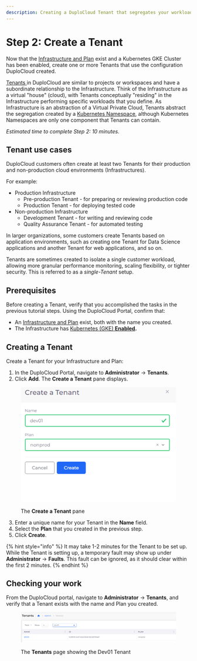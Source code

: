 ```yaml
---
description: Creating a DuploCloud Tenant that segregates your workloads
---
```


# Step 2: Create a Tenant

Now that the [Infrastructure and Plan](step-1-infrastructure.md) exist and a Kubernetes GKE Cluster has been enabled, create one or more Tenants that use the configuration DuploCloud created.

[Tenants ](../../welcome-to-duplocloud/application-focussed-interface/duplocloud-common-components/tenant.md)in DuploCloud are similar to projects or workspaces and have a subordinate relationship to the Infrastructure. Think of the Infrastructure as a virtual "house" (cloud), with Tenants conceptually "residing" in the Infrastructure performing specific workloads that you define. As Infrastructure is an abstraction of a Virtual Private Cloud, Tenants abstract the segregation created by a [Kubernetes Namespace](https://kubernetes.io/docs/concepts/overview/working-with-objects/namespaces/), although Kubernetes Namespaces are only one component that Tenants can contain.

_Estimated time to complete Step 2: 10 minutes._

## Tenant use cases

DuploCloud customers often create at least two Tenants for their production and non-production cloud environments (Infrastructures).&#x20;

For example:

* Production Infrastructure &#x20;
  * Pre-production Tenant - for preparing or reviewing production code
  * Production Tenant - for deploying tested code&#x20;
* Non-production Infrastructure
  * Development Tenant - for writing and reviewing code
  * Quality Assurance Tenant - for automated testing

In larger organizations, some customers create Tenants based on application environments, such as creating one Tenant for Data Science applications and another Tenant for web applications, and so on.&#x20;

Tenants are sometimes created to isolate a single customer workload, allowing more granular performance monitoring, scaling flexibility, or tighter security. This is referred to as a _single-Tenant_ setup.

## Prerequisites

Before creating a Tenant, verify that you accomplished the tasks in the previous tutorial steps.  Using the DuploCloud Portal, confirm that:

* An [Infrastructure and Plan](step-1-infrastructure.md) exist, both with the name you created.
* The Infrastructure has [Kubernetes (GKE) **Enabled**](step-1-infrastructure.md)**.**

## Creating a Tenant&#x20;

Create a Tenant for your Infrastructure and Plan:

1. In the DuploCloud Portal, navigate to **Administrator** -> **Tenants**.
2. Click **Add**. The **Create a Tenant** pane displays.

<div align="left">

<figure><img src="../../.gitbook/assets/create a tenant.png" alt=""><figcaption><p>The <strong>Create a Tenant</strong> pane</p></figcaption></figure>

</div>

3. Enter a unique name for your Tenant in the **Name** field.&#x20;
4. Select the **Plan** that you created in the previous step.
5. Click **Create**.

{% hint style="info" %}
It may take 1-2 minutes for the Tenant to be set up. While the Tenant is setting up, a temporary fault may show up under **Administrator** -> **Faults**. This fault can be ignored, as it should clear within the first 2 minutes.
{% endhint %}

## Checking your work

From the DuploCloud portal, navigate to **Administrator** -> **Tenants**, and verify that a Tenant exists with the name and Plan you created.&#x20;

<figure><img src="../../.gitbook/assets/image (3) (1) (2).png" alt=""><figcaption><p>The <strong>Tenants</strong> page showing the Dev01 Tenant</p></figcaption></figure>
